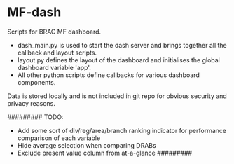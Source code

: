 # MF-dash

Scripts for BRAC MF dashboard.

- dash_main.py is used to start the dash server and brings together all the callback and layout scripts.
- layout.py defines the layout of the dashboard and initialises the global dashboard variable 'app'.
- All other python scripts define callbacks for various dashboard components.

Data is stored locally and is not included in git repo for obvious security and privacy reasons.

#########
TODO:
- Add some sort of div/reg/area/branch ranking indicator for performance comparison of each variable
- Hide average selection when comparing DRABs
- Exclude present value column from at-a-glance
#########